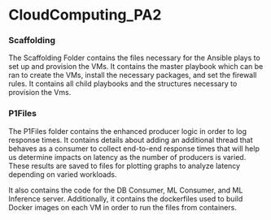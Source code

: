 # CloudComputing_PA2

### Scaffolding
The Scaffolding Folder contains the files necessary for the Ansible plays to set up and provision the VMs. It contains the master playbook which can be ran to create the VMs, install the necessary packages, and set the firewall rules. It contains all child playbooks and the structures necessary to provision the Vms.

### P1Files
The P1Files folder contains the enhanced producer logic in order to log response times. It contains details about adding an additional thread that behaves as a consumer to collect end-to-end response times that will help us determine impacts on latency as the number of producers is varied. These results are saved to files for plotting graphs to analyze latency depending on varied workloads.

It also contains the code for the DB Consumer, ML Consumer, and ML Inference server. Additionally, it contains the dockerfiles used to build Docker images on each VM in order to run the files from containers.